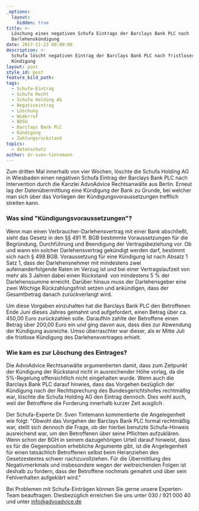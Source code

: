 ```yaml
---
_options:
  layout:
    hidden: true
title: >-
  Löschung eines negativen Schufa Eintrags der Barclays Bank PLC nach
  Darlehenskündigung
date: 2017-11-23 00:00:00
description: >-
  Schufa löscht negativen Eintrag der Barclays Bank PLC nach fristloser
  Kündigung
layout: post
style_id: post
feature_bild_path:
tags:
  - Schufa-Eintrag
  - Schufa Recht
  - Schufa Holding AG
  - Negativeintrag
  - Löschung
  - Widerruf
  - BDSG
  - Barclays Bank PLC
  - Kündigung
  - Zahlungsrückstand
topics:
  - datenschutz
author: dr-sven-tintemann
---
```



Zum dritten Mal innerhalb von vier Wochen, löschte die Schufa Holding AG in Wiesbaden einen negativen Schufa Eintrag der Barclays Bank PLC nach Intervention durch die Kanzlei AdvoAdvice Rechtsanwälte aus Berlin. Erneut lag der Datenübermittlung eine Kündigung der Bank zu Grunde, bei welcher man sich über das Vorliegen der Kündigungsvoraussetzungen trefflich streiten kann.

### Was sind "Kündigungsvoraussetzungen"?

Wenn man einen Verbraucher-Darlehensvertrag mit einer Bank abschließt, sieht das Gesetz in den §§ 491 ff. BGB bestimmte Voraussetzungen für die Begründung, Durchführung und Beendigung der Vertragsbeziehung vor. Ob und wann ein solcher Darlehensvertrag gekündigt werden darf, bestimmt sich nach § 498 BGB. Voraussetzung für eine Kündigung ist nach Absatz 1 Satz 1, dass der Darlehensnehmer mit mindestens zwei aufeinanderfolgende Raten im Verzug ist und bei einer Vertragslaufzeit von mehr als 3 Jahren dabei einen Rückstand  von mindestens 5 % der Darlehenssumme erreicht. Darüber hinaus muss der Darlehensgeber eine zwei Wöchige Rückzahlungsfrist setzen und ankündigen, dass der Gesamtbetrag danach zurückverlangt wird.

Um diese Vorgaben einzuhalten hat die Barclays Bank PLC den Betroffenen Ende Juni dieses Jahres gemahnt und aufgefordert, einen Betrag über ca. 450,00 Euro zurückzahlen solle. Daraufhin zahlte der Betroffene einen Betrag über 200,00 Euro ein und ging davon aus, dass dies zur Abwendung der Kündigung ausreiche. Umso überraschter war dieser, als er Mitte Juli die fristlose Kündigung des Darlehensvertrages erhielt.

### Wie kam es zur Löschung des Eintrages?

Die AdvoAdvice Rechtsanwälte argumentierten damit, dass zum Zeitpunkt der Kündigung der Rückstand nicht in ausreichender Höhe vorlag, da die 5%-Regelung offensichtlich nicht eingehalten wurde. Wenn auch die Barclays Bank PLC darauf hinwies, dass das Vorgehen bezüglich der Kündigung nach der Rechtsprechung des Bundesgerichtshofes rechtmäßig war, löschte die Schufa Holding AG den Eintrag dennoch. Dies wohl auch, weil der Betroffene die Forderung innerhalb kurzer Zeit ausglich.

Der Schufa-Experte Dr. Sven Tintemann kommentierte die Angelegenheit wie folgt: "Obwohl das Vorgehen der Barclays Bank PLC formal rechtmäßig war, stellt sich dennoch die Frage, ob der hierbei benutzte Schufa-Hinweis ausreichend war, um den Betroffenen über seine Pflichten aufzuklären. Wenn schon der BGH in seinem dazugehörigen Urteil darauf hinweist, dass es für die Gegenposition erhebliche Argumente gibt, ist die Angelegenheit für einen tatsächlich Betroffenen selbst beim Heranziehen des Gesetzestextes schwer nachzuvollziehen. Für die Übermittlung des Negativmerkmals und insbesondere wegen der weitreichenden Folgen ist deshalb zu fordern, dass der Betroffene nochmals gemahnt und über sein Fehlverhalten aufgeklärt wird."

Bei Problemen mit Schufa-Einträgen können Sie gerne unsere Experten-Team beauftragen. Diesbezüglich erreichen Sie uns unter 030 / 921 000 40 und unter info@advoadvice.de
